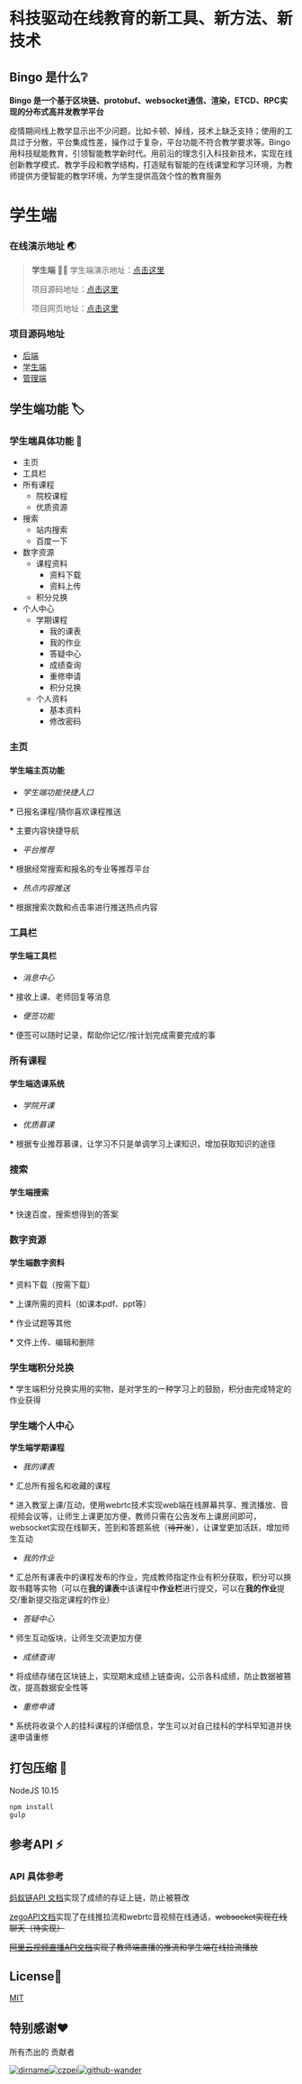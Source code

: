 # 科技驱动在线教育的新工具、新方法、新技术

## Bingo 是什么:grey_question:

**Bingo 是一个基于区块链、protobuf、websocket通信、渲染，ETCD、RPC实现的分布式高并发教学平台**

疫情期间线上教学显示出不少问题，比如卡顿、掉线，技术上缺乏支持；使用的工具过于分散，平台集成性差，操作过于复杂，平台功能不符合教学要求等。Bingo用科技赋能教育，引领智能教学新时代。用前沿的理念引入科技新技术，实现在线创新教学模式、教学手段和教学结构，打造赋有智能的在线课堂和学习环境，为教师提供方便智能的教学环境，为学生提供高效个性的教育服务

# 学生端

### 在线演示地址 :earth_asia:

> **学生端** :man_student:
> 学生端演示地址：[点击这里](https://www.youtube.com/watch?v=wMm_pOy1feQ&feature=youtu.be)
>
> 项目源码地址：[点击这里](https://github.com/dirname/eduhacks2020)
>
> 项目网页地址：[点击这里](https://htdocs.net/)

### 项目源码地址

* [后端](https://github.com/dirname/eduhacks2020)
* [学生端](https://github.com/dirname/eduhacks2020/tree/web/student)
* [管理端](https://github.com/dirname/eduhacks2020/tree/web/manager)

## 学生端功能 :label:

### 学生端具体功能 :rocket:

- 主页
- 工具栏
- 所有课程
  + 院校课程
  + 优质资源
- 搜索
  + 站内搜索
  + 百度一下
- 数字资源
  + 课程资料
    + 资料下载
    + 资料上传
  + 积分兑换
- 个人中心
  + 学期课程
    + 我的课表
    + 我的作业
    + 答疑中心
    + 成绩查询
    + 重修申请
    + 积分兑换
  + 个人资料
    + 基本资料
    + 修改密码

### 主页

#### 学生端主页功能

+ *学生端功能快捷入口*

__*__ 已报名课程/猜你喜欢课程推送

__*__ 主要内容快捷导航

+ *平台推荐*

__*__ 根据经常搜索和报名的专业等推荐平台

+ *热点内容推送*

__*__ 根据搜索次数和点击率进行推送热点内容

### 工具栏

#### 学生端工具栏

- *消息中心*

__*__ 接收上课、老师回复等消息

+ *便签功能*

__*__ 便签可以随时记录，帮助你记忆/按计划完成需要完成的事

### 所有课程

#### 学生端选课系统

+ *学院开课*

+ *优质慕课*

__*__ 根据专业推荐慕课，让学习不只是单调学习上课知识，增加获取知识的途径

### 搜索

#### 学生端搜索

__*__ 快速百度，搜索想得到的答案

### 数字资源

#### 学生端数字资料

__*__ 资料下载（按需下载）

__*__ 上课所需的资料（如课本pdf、ppt等）

__*__ 作业试题等其他

__*__ 文件上传、编辑和删除

### 学生端积分兑换

__*__ 学生端积分兑换实用的实物，是对学生的一种学习上的鼓励，积分由完成特定的作业获得

### 学生端个人中心

**学生端学期课程**

+ *我的课表*

__*__ 汇总所有报名和收藏的课程

__*__ 进入教室上课/互动，使用webrtc技术实现web端在线屏幕共享、推流播放、音视频会议等，让师生上课更加方便，教师只需在公告发布上课房间即可，websocket实现在线聊天，签到和答题系统（~~待开发~~），让课堂更加活跃，增加师生互动

+ *我的作业*

__*__ 汇总所有课表中的课程发布的作业，完成教师指定作业有积分获取，积分可以换取书籍等实物（可以在**我的课表**中该课程中**作业栏**进行提交，可以在**我的作业**提交/重新提交指定课程的作业）

+ *答疑中心*

__*__ 师生互动版块，让师生交流更加方便

+ *成绩查询*

__*__ 将成绩存储在区块链上，实现期末成绩上链查询，公示各科成绩，防止数据被篡改，提高数据安全性等

+ *重修申请*

__*__ 系统将收录个人的挂科课程的详细信息，学生可以对自己挂科的学科早知道并快速申请重修

## 打包压缩 :hammer:

NodeJS 10.15

```node
npm install
gulp
```

## 参考API :zap:

### API 具体参考

[蚂蚁链API 文档](https://antchain.antgroup.com/docs/11/171401)实现了成绩的存证上链，防止被篡改

[zegoAPI文档](https://doc-zh.zego.im/zh/5416.html)实现了在线推拉流和webrtc音视频在线通话，~~websocket实现在线聊天（待实现）~~

[~~阿里云视频直播API文档~~](https://help.aliyun.com/document_detail/29951.html?spm=5176.7991389.1295213.9.687e1547QjRSPR)~~实现了教师端直播的推流和学生端在线拉流播放~~

## License:page_facing_up:

 [MIT](LICENSE)

## 特别感谢:heart:

所有杰出的 贡献者

[![dirname](https://avatars1.githubusercontent.com/u/32116910?s=64&v=4)](https://github.com/dirname)[![czpei](https://avatars1.githubusercontent.com/u/46366798?s=64&v=4)](https://github.com/czpei)[![github-wander](https://avatars1.githubusercontent.com/u/46366854?s=64&v=4)](https://github.com/github-wander)

